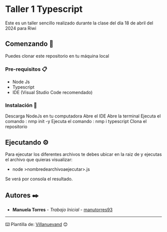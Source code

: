 # Taller 1 Typescript

Este es un taller sencillo realizado durante la clase del día 18 de abril del 2024 para Riwi

## Comenzando 🚀

Puedes clonar este repositorio en tu máquina local


### Pre-requisitos 📋

- Node Js
- Typescript
- IDE (Visual Studio Code recomendado)

### Instalación 🔧

Descarga NodeJs en tu computadora
Abre el IDE
Abre la terminal
Ejecuta el comando : nmp init -y
Ejecuta el comando : nmp i typescript
Clona el repositorio


## Ejecutando ⚙️

Para ejecutar los diferentes archivos te debes ubicar en la raiz de y ejecutas el archivo que quieras visualizar:
 - node >nombredearchivoaejecutar>.js

Se verá por consola el resultado.

## Autores ✒️

* **Manuela Torres** - *Trabajo Inicial* - [manutorres93]((https://github.com/manutorres93))


---
⌨️ Plantilla de: [Villanuevand](https://github.com/Villanuevand) 😊
